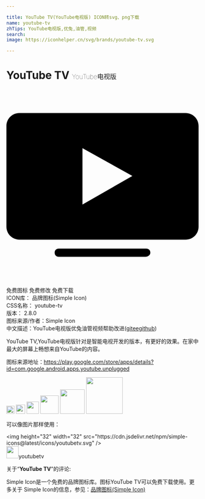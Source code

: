 ```yaml
---

title: YouTube TV(YouTube电视版) ICON转svg、png下载
name: youtube-tv
zhTips: YouTube电视版,优兔,油管,视频
search: 
image: https://iconhelper.cn/svg/brands/youtube-tv.svg

---
```


# YouTube TV  <small style="font-size: 60%;font-weight: 100">YouTube电视版</small>

<div id="svg" class="svg-wrap">
<svg role="img" xmlns="http://www.w3.org/2000/svg" viewBox="0 0 24 24"><title>YouTube TV icon</title><path d="M17.36 20.988H6.536c-.306 0-.51-.205-.51-.511 0-.306.204-.51.51-.51h10.928c.306 0 .51.204.51.51 0 .306-.306.51-.612.51zM1.635 3.012C.714 3.012 0 3.73 0 4.648v12.56c0 .92.714 1.634 1.634 1.634h20.73c.92 0 1.636-.714 1.636-1.633V4.648c0-.92-.716-1.636-1.636-1.636zm7.863 4.393l6.23 3.472-6.23 3.575Z"/></svg>
</div>
<detail full-name='youtube-tv'></detail>

<div class="detail-page">
<p>
<span><span class="badge-success badge">免费图标</span> <span class="badge-success badge">免费修改</span>  <span class="badge-success badge">免费下载</span> </span>
<br/>
<span>
ICON库：
<span class="badge-secondary badge">品牌图标(Simple Icon)</span> 
</span>
<br/>
<span>
CSS名称：
<span class="badge-secondary badge">youtube-tv</span> 
</span>

<br/>
<span>
版本：
<span class="badge-secondary badge">2.8.0</span> 
</span>
<br/>
<span>图标来源/作者：<span class="badge-light badge">Simple Icon</span></span> 
<br/>
<span class="zh-detail">中文描述：<span class="badge-primary badge">YouTube电视版</span><span class="badge-primary badge">优兔</span><span class="badge-primary badge">油管</span><span class="badge-primary badge">视频</span><span class="help-link"><span>帮助改进</span>(<a href="https://gitee.com/liuwave/icon-helper/edit/master/json/brands/youtube-tv.json" target="_blank" rel="noopener noreferrer">gitee</a><a href="https://github.com/liuwave/icon-helper/edit/master/json/brands/youtube-tv.json" target="_blank" rel="noopener noreferrer">github</a></span>)</span><br/>
</p>
</div><div class="description description alert alert-light"><p>YouTube TV,YouTube电视版针对是智能电视开发的版本，有更好的效果。在家中最大的屏幕上畅想来自YouTube的内容。</p><p>图标来源地址：<a href="https://play.google.com/store/apps/details?id=com.google.android.apps.youtube.unplugged" target="_blank" rel="noopener noreferrer">https://play.google.com/store/apps/details?id=com.google.android.apps.youtube.unplugged</a></p></div>
<div class="alert alert-dark">
<img height="21" width="21" src="https://cdn.jsdelivr.net/npm/simple-icons@latest/icons/youtubetv.svg" />
<img height="24" width="24" src="https://cdn.jsdelivr.net/npm/simple-icons@latest/icons/youtubetv.svg" />
<img height="32" width="32" src="https://cdn.jsdelivr.net/npm/simple-icons@latest/icons/youtubetv.svg" />
<img height="48" width="48" src="https://cdn.jsdelivr.net/npm/simple-icons@latest/icons/youtubetv.svg" />
<img height="64" width="64" src="https://cdn.jsdelivr.net/npm/simple-icons@latest/icons/youtubetv.svg" />
<img height="96" width="96" src="https://cdn.jsdelivr.net/npm/simple-icons@latest/icons/youtubetv.svg" />

</div>
<div>
  <p>可以像图片那样使用：    
  </p>
  <div class="alert alert-primary" style="font-size: 14px">
    &lt;img height="32" width="32" src="https://cdn.jsdelivr.net/npm/simple-icons@latest/icons/youtubetv.svg" /&gt;
    <copy-btn content='<img height="32" width="32" src="https://cdn.jsdelivr.net/npm/simple-icons@latest/icons/youtubetv.svg" />'></copy-btn>
  </div>
  <div class="alert alert-secondary">
    <img height="32" width="32" src="https://cdn.jsdelivr.net/npm/simple-icons@latest/icons/youtubetv.svg" />youtubetv
    <copy-btn content="youtubetv" btn-title="复制图标名称"></copy-btn>
  </div>
</div>
<div class="icon-detail__container">
<p>关于“<b>YouTube TV</b>”的评论:</p>
</div>
<Vssue title="关于“YouTube TV”的评论" />
<div><p>Simple Icon是一个免费的品牌图标库。图标YouTube TV可以免费下载使用。更多关于  Simple Icon的信息，参见：<a target="_blank" href="https://iconhelper.cn/brands.html">品牌图标(Simple Icon)</a>
</p></div>
